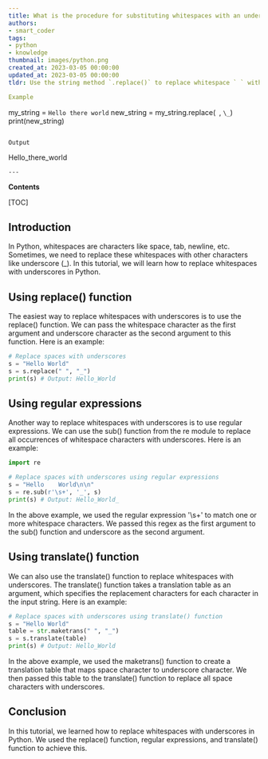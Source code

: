 ```yaml
---
title: What is the procedure for substituting whitespaces with an underscore?
authors:
- smart_coder
tags:
- python
- knowledge
thumbnail: images/python.png
created_at: 2023-03-05 00:00:00
updated_at: 2023-03-05 00:00:00
tldr: Use the string method `.replace()` to replace whitespace ` ` with underscore `\_`. 

Example 

```
my\_string = `Hello there world`
new\_string = my\_string.replace(` `, `\_`)
print(new\_string)
```

Output

```
Hello\_there\_world
```
---
```


**Contents**

[TOC]

## Introduction
In Python, whitespaces are characters like space, tab, newline, etc. Sometimes, we need to replace these whitespaces with other characters like underscore (_). In this tutorial, we will learn how to replace whitespaces with underscores in Python.

## Using replace() function
The easiest way to replace whitespaces with underscores is to use the replace() function. We can pass the whitespace character as the first argument and underscore character as the second argument to this function. Here is an example:

```python
# Replace spaces with underscores
s = "Hello World"
s = s.replace(" ", "_")
print(s) # Output: Hello_World
```

## Using regular expressions
Another way to replace whitespaces with underscores is to use regular expressions. We can use the sub() function from the re module to replace all occurrences of whitespace characters with underscores. Here is an example:

```python
import re

# Replace spaces with underscores using regular expressions
s = "Hello    World\n\n"
s = re.sub(r'\s+', '_', s)
print(s) # Output: Hello_World_
```

In the above example, we used the regular expression '\s+' to match one or more whitespace characters. We passed this regex as the first argument to the sub() function and underscore as the second argument.

## Using translate() function
We can also use the translate() function to replace whitespaces with underscores. The translate() function takes a translation table as an argument, which specifies the replacement characters for each character in the input string. Here is an example:

```python
# Replace spaces with underscores using translate() function
s = "Hello World"
table = str.maketrans(" ", "_")
s = s.translate(table)
print(s) # Output: Hello_World
```

In the above example, we used the maketrans() function to create a translation table that maps space character to underscore character. We then passed this table to the translate() function to replace all space characters with underscores.

## Conclusion
In this tutorial, we learned how to replace whitespaces with underscores in Python. We used the replace() function, regular expressions, and translate() function to achieve this.
